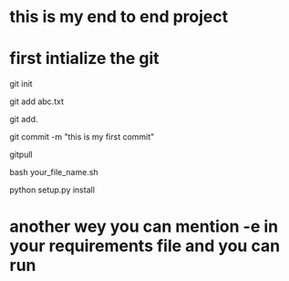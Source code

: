 # this is my end to end project

# first intialize the git

git init


git add abc.txt

git add.

git commit -m "this is my first commit"

gitpull

bash your_file_name.sh

python setup.py install

# another wey you can mention -e in your requirements file and you can run

